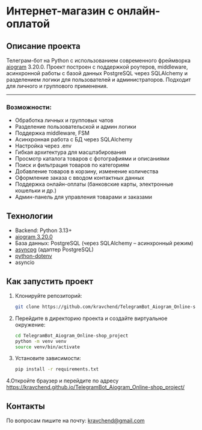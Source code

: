 # Интернет-магазин с онлайн-оплатой

## Описание проекта

Телеграм-бот на Python с использованием современного фреймворка [aiogram](https://docs.aiogram.dev/) 3.20.0. Проект построен с поддержкой роутеров, middleware, асинхронной работы с базой данных PostgreSQL через SQLAlchemy и разделением логики для пользователей и администраторов. Подходит для личного и группового применения.

---


### Возможности:

- Обработка личных и групповых чатов
- Разделение пользовательской и админ логики
- Поддержка middleware, FSM
- Асинхронная работа с БД через SQLAlchemy
- Настройка через .env
- Гибкая архитектура для масштабирования
- Просмотр каталога товаров с фотографиями и описаниями
- Поиск и фильтрация товаров по категориям
- Добавление товаров в корзину, изменение количества
- Оформление заказа с вводом контактных данных
- Поддержка онлайн-оплаты (банковские карты, электронные кошельки и др.)
- Админ-панель для управления товарами и заказами

## Технологии

- Backend: Python 3.13+
- [aiogram 3.20.0](https://docs.aiogram.dev)
- База данных: PostgreSQL (через SQLAlchemy – асинхронный режим)
- [asyncpg](https://github.com/MagicStack/asyncpg) (адаптер PostgreSQL)
- [python-dotenv](https://pypi.org/project/python-dotenv/)
- asyncio

## Как запустить проект

1. Клонируйте репозиторий:
   ```bash
   git clone https://github.com/kravchend/TelegramBot_Aiogram_Online-shop_project
   ```

2. Перейдите в директорию проекта и создайте виртуальное окружение:
   ```bash
   cd TelegramBot_Aiogram_Online-shop_project
   python -m venv venv
   source venv/bin/activate
   ```

3. Установите зависимости:
   ```bash
   pip install -r requirements.txt
   ```

4.Откройте браузер и перейдите по адресу https://kravchend.github.io/TelegramBot_Aiogram_Online-shop_project/

## Контакты

По вопросам пишите на почту: <kravchend@gmail.com>
